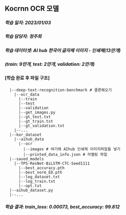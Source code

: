## Kocrnn OCR 모델
##### 학습 일자: 2023/01/03
##### 학습 담당자: 정주희
##### **학습 데이터셋**: AI hub 한국어 글자체 이미지 - 인쇄체(13만개)
##### (train: 9만개, test: 2만개, validation: 2만개)

#### [학습 완료 후 파일 구조]
```  
  |--deep-text-recognition-benchmark # 클론해오기
    |--ocr_data
      |--train
      |--test
      |--validation
      |--get_images.py
      |--gt_test.txt
      |--gt_train.txt
      |--gt_validation.txt
    |--...
  |--kor_dataset
    |--aihub_data
      |--ocr
        |--images # 여기에 AIhub 인쇄체 이미지파일들 넣기
        |--printed_data_info.json # 라벨링 파일
  |--saved_models
    |--TPS-ResNet-BiLSTM-CTC-Seed1111
      |--best_accuracy.pth
      |--best_norm_ED.pth
      |--log_dataset.txt
      |--log_train.txt
      |--opt.txt
  |--aihub_dataset.py
  |--...
```
##### 학습 결과: train_loss: 0.00073, best_accuracy: 99.812

